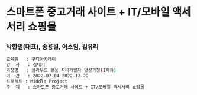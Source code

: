 # 스마트폰 중고거래 사이트 + IT/모바일 액세서리 쇼핑몰
### 박한별(대표), 송용원, 이소임, 김유리


```bash
교육원   : 구디아카데미
강  사   : 김대기
과정명   : 클라우드 활용 자바개발자 양성과정(1회차)
기  간   : 2022-07-04 2022-12-22
프로젝트 : Middle Project
주  제   : 스마트폰 중고거래 사이트 + IT/모바일 액세서리 쇼핑몰
```
